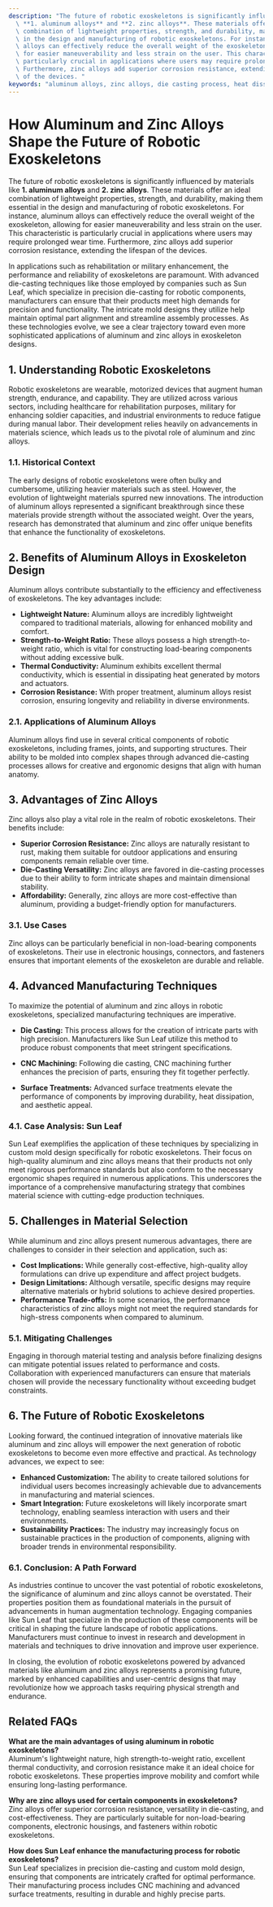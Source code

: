 ```yaml
---
description: "The future of robotic exoskeletons is significantly influenced by materials like\
  \ **1. aluminum alloys** and **2. zinc alloys**. These materials offer an ideal\
  \ combination of lightweight properties, strength, and durability, making them essential\
  \ in the design and manufacturing of robotic exoskeletons. For instance, aluminum\
  \ alloys can effectively reduce the overall weight of the exoskeleton, allowing\
  \ for easier maneuverability and less strain on the user. This characteristic is\
  \ particularly crucial in applications where users may require prolonged wear time.\
  \ Furthermore, zinc alloys add superior corrosion resistance, extending the lifespan\
  \ of the devices. "
keywords: "aluminum alloys, zinc alloys, die casting process, heat dissipation efficiency"
---
```

# How Aluminum and Zinc Alloys Shape the Future of Robotic Exoskeletons

The future of robotic exoskeletons is significantly influenced by materials like **1. aluminum alloys** and **2. zinc alloys**. These materials offer an ideal combination of lightweight properties, strength, and durability, making them essential in the design and manufacturing of robotic exoskeletons. For instance, aluminum alloys can effectively reduce the overall weight of the exoskeleton, allowing for easier maneuverability and less strain on the user. This characteristic is particularly crucial in applications where users may require prolonged wear time. Furthermore, zinc alloys add superior corrosion resistance, extending the lifespan of the devices. 

In applications such as rehabilitation or military enhancement, the performance and reliability of exoskeletons are paramount. With advanced die-casting techniques like those employed by companies such as Sun Leaf, which specialize in precision die-casting for robotic components, manufacturers can ensure that their products meet high demands for precision and functionality. The intricate mold designs they utilize help maintain optimal part alignment and streamline assembly processes. As these technologies evolve, we see a clear trajectory toward even more sophisticated applications of aluminum and zinc alloys in exoskeleton designs.

## **1. Understanding Robotic Exoskeletons**

Robotic exoskeletons are wearable, motorized devices that augment human strength, endurance, and capability. They are utilized across various sectors, including healthcare for rehabilitation purposes, military for enhancing soldier capacities, and industrial environments to reduce fatigue during manual labor. Their development relies heavily on advancements in materials science, which leads us to the pivotal role of aluminum and zinc alloys.

### **1.1. Historical Context**

The early designs of robotic exoskeletons were often bulky and cumbersome, utilizing heavier materials such as steel. However, the evolution of lightweight materials spurred new innovations. The introduction of aluminum alloys represented a significant breakthrough since these materials provide strength without the associated weight. Over the years, research has demonstrated that aluminum and zinc offer unique benefits that enhance the functionality of exoskeletons.

## **2. Benefits of Aluminum Alloys in Exoskeleton Design**

Aluminum alloys contribute substantially to the efficiency and effectiveness of exoskeletons. The key advantages include:

- **Lightweight Nature:** Aluminum alloys are incredibly lightweight compared to traditional materials, allowing for enhanced mobility and comfort.
- **Strength-to-Weight Ratio:** These alloys possess a high strength-to-weight ratio, which is vital for constructing load-bearing components without adding excessive bulk.
- **Thermal Conductivity:** Aluminum exhibits excellent thermal conductivity, which is essential in dissipating heat generated by motors and actuators.
- **Corrosion Resistance:** With proper treatment, aluminum alloys resist corrosion, ensuring longevity and reliability in diverse environments.

### **2.1. Applications of Aluminum Alloys**

Aluminum alloys find use in several critical components of robotic exoskeletons, including frames, joints, and supporting structures. Their ability to be molded into complex shapes through advanced die-casting processes allows for creative and ergonomic designs that align with human anatomy.

## **3. Advantages of Zinc Alloys**

Zinc alloys also play a vital role in the realm of robotic exoskeletons. Their benefits include:

- **Superior Corrosion Resistance:** Zinc alloys are naturally resistant to rust, making them suitable for outdoor applications and ensuring components remain reliable over time.
- **Die-Casting Versatility:** Zinc alloys are favored in die-casting processes due to their ability to form intricate shapes and maintain dimensional stability.
- **Affordability:** Generally, zinc alloys are more cost-effective than aluminum, providing a budget-friendly option for manufacturers.

### **3.1. Use Cases**

Zinc alloys can be particularly beneficial in non-load-bearing components of exoskeletons. Their use in electronic housings, connectors, and fasteners ensures that important elements of the exoskeleton are durable and reliable.

## **4. Advanced Manufacturing Techniques**

To maximize the potential of aluminum and zinc alloys in robotic exoskeletons, specialized manufacturing techniques are imperative. 

- **Die Casting:** This process allows for the creation of intricate parts with high precision. Manufacturers like Sun Leaf utilize this method to produce robust components that meet stringent specifications.
  
- **CNC Machining:** Following die casting, CNC machining further enhances the precision of parts, ensuring they fit together perfectly.

- **Surface Treatments:** Advanced surface treatments elevate the performance of components by improving durability, heat dissipation, and aesthetic appeal.

### **4.1. Case Analysis: Sun Leaf**

Sun Leaf exemplifies the application of these techniques by specializing in custom mold design specifically for robotic exoskeletons. Their focus on high-quality aluminum and zinc alloys means that their products not only meet rigorous performance standards but also conform to the necessary ergonomic shapes required in numerous applications. This underscores the importance of a comprehensive manufacturing strategy that combines material science with cutting-edge production techniques.

## **5. Challenges in Material Selection**

While aluminum and zinc alloys present numerous advantages, there are challenges to consider in their selection and application, such as:

- **Cost Implications:** While generally cost-effective, high-quality alloy formulations can drive up expenditure and affect project budgets.
- **Design Limitations:** Although versatile, specific designs may require alternative materials or hybrid solutions to achieve desired properties.
- **Performance Trade-offs:** In some scenarios, the performance characteristics of zinc alloys might not meet the required standards for high-stress components when compared to aluminum.

### **5.1. Mitigating Challenges**

Engaging in thorough material testing and analysis before finalizing designs can mitigate potential issues related to performance and costs. Collaboration with experienced manufacturers can ensure that materials chosen will provide the necessary functionality without exceeding budget constraints.

## **6. The Future of Robotic Exoskeletons**

Looking forward, the continued integration of innovative materials like aluminum and zinc alloys will empower the next generation of robotic exoskeletons to become even more effective and practical. As technology advances, we expect to see:

- **Enhanced Customization:** The ability to create tailored solutions for individual users becomes increasingly achievable due to advancements in manufacturing and material sciences.
- **Smart Integration:** Future exoskeletons will likely incorporate smart technology, enabling seamless interaction with users and their environments.
- **Sustainability Practices:** The industry may increasingly focus on sustainable practices in the production of components, aligning with broader trends in environmental responsibility.

### **6.1. Conclusion: A Path Forward**

As industries continue to uncover the vast potential of robotic exoskeletons, the significance of aluminum and zinc alloys cannot be overstated. Their properties position them as foundational materials in the pursuit of advancements in human augmentation technology. Engaging companies like Sun Leaf that specialize in the production of these components will be critical in shaping the future landscape of robotic applications. Manufacturers must continue to invest in research and development in materials and techniques to drive innovation and improve user experience.

In closing, the evolution of robotic exoskeletons powered by advanced materials like aluminum and zinc alloys represents a promising future, marked by enhanced capabilities and user-centric designs that may revolutionize how we approach tasks requiring physical strength and endurance. 

## Related FAQs

**What are the main advantages of using aluminum in robotic exoskeletons?**  
Aluminum's lightweight nature, high strength-to-weight ratio, excellent thermal conductivity, and corrosion resistance make it an ideal choice for robotic exoskeletons. These properties improve mobility and comfort while ensuring long-lasting performance.

**Why are zinc alloys used for certain components in exoskeletons?**  
Zinc alloys offer superior corrosion resistance, versatility in die-casting, and cost-effectiveness. They are particularly suitable for non-load-bearing components, electronic housings, and fasteners within robotic exoskeletons.

**How does Sun Leaf enhance the manufacturing process for robotic exoskeletons?**  
Sun Leaf specializes in precision die-casting and custom mold design, ensuring that components are intricately crafted for optimal performance. Their manufacturing process includes CNC machining and advanced surface treatments, resulting in durable and highly precise parts.

